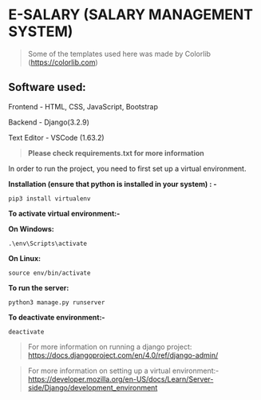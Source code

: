 # E-SALARY (SALARY MANAGEMENT SYSTEM)

>Some of the templates used here was made by Colorlib (https://colorlib.com)

## Software used:

Frontend - HTML, CSS, JavaScript, Bootstrap

Backend - Django(3.2.9)

Text Editor - VSCode (1.63.2)

>**Please check requirements.txt for more information**

In order to run the project, you need to first set up a virtual environment. 

**Installation (ensure that python is installed in your system) : -** 
```
pip3 install virtualenv 
```   

**To activate virtual environment:-** 

**On Windows:**
```
.\env\Scripts\activate
```

**On Linux:**
```
source env/bin/activate
```

**To run the server:**
```
python3 manage.py runserver
```

**To deactivate environment:-**
```
deactivate
```

>For more information on running a django project: 
https://docs.djangoproject.com/en/4.0/ref/django-admin/

>For more information on setting up a virtual environment:-
https://developer.mozilla.org/en-US/docs/Learn/Server-side/Django/development_environment

